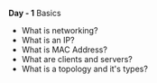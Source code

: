 <b>Day - 1</b> Basics
- What is networking?
- What is an IP?
- What is MAC Address?
- What are clients and servers?
- What is a topology and it's types? 
